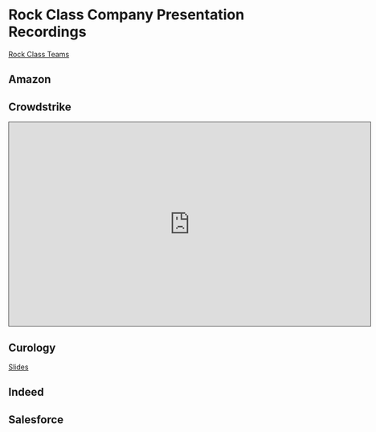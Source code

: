 # Rock Class Company Presentation Recordings

[Rock Class Teams](https://docs.google.com/document/d/1KktboIa2EtpDcq6ylVQ7hdy62aMlllwNpjZtnhsbzlE/edit?usp=sharing)

## Amazon

## Crowdstrike
<iframe src="https://adaacademy.hosted.panopto.com/Panopto/Pages/Embed.aspx?id=e7469944-c96f-496a-9524-ad2d01405464&autoplay=false&offerviewer=true&showtitle=true&showbrand=false&start=0&interactivity=all" height="405" width="720" style="border: 1px solid #464646;" allowfullscreen allow="autoplay"></iframe>

## Curology
[Slides](https://docs.google.com/presentation/d/1yC55aHDLHcV8cmnZQ0CnpZ7rHMw9B2g8lKHzapqdMPk/edit?usp=sharing)

## Indeed

## Salesforce
